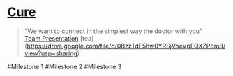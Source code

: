 [Cure](http://www.mediafire.com/convkey/4d36/40hzip52ed334c72g.jpg)
=============
 > "We want to connect in the simplest way the doctor with you” <br>
  [Team Presentation](http://www.mediafire.com/view/9bu6pj981spe3jp/Team.pdf)
  [tea] (https://drive.google.com/file/d/0BzzTdF5hw0YRSjVoeVpFQXZPdm8/view?usp=sharing)


#Milestone 1
#Milestone 2
#Milestone 3
